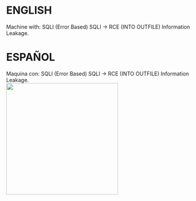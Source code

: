 # ENGLISH
Machine with:
SQLI (Error Based)
SQLI -> RCE (INTO OUTFILE)
Information Leakage.
# ESPAÑOL
Maquina con:
SQLI (Error Based)
SQLI -> RCE (INTO OUTFILE)
Information Leakage.
<br/>
<a href="#"><img src="https://external-content.duckduckgo.com/iu/?u=https%3A%2F%2Fassets.materialup.com%2Fuploads%2F8fd70816-2ba8-4f0e-89da-d0d6aa2dcb16%2Fpreview.gif&f=1&nofb=1" width="300"/></a>
